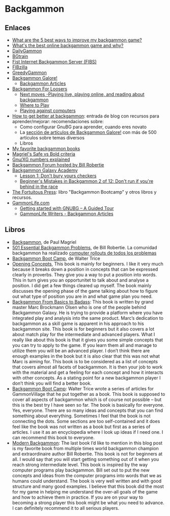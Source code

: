 # Backgammon

## Enlaces

* [What are the 5 best ways to improve my backgammon game?](https://www.quora.com/What-are-the-5-best-ways-to-improve-my-backgammon-game)
* [What's the best online backgammon game and why?](https://www.quora.com/Whats-the-best-online-backgammon-game-and-why)
* [DailyGammon](http://www.dailygammon.com/)
* [BGtrain](http://www.bgtrain.com/)
* [Fist Internet Backgammon Server (FIBS)](http://fibs.com/)
* [FIBzilla](http://fibzilla.com/)
* [GreedyGammon](http://www.greedygammon.com/)
* [Backgammon Galore!](https://bkgm.com/)
    * [Backgammon Articles](https://bkgm.com/articles/index.html)
* [Backgammon For Loosers](https://www.backgammonforlosers.com/)
    * [Next moves -Playing live, playing online, and reading about backgammon](https://www.backgammonforlosers.com/next-moves/)
    * [Where to Play](https://www.backgammonforlosers.com/where-to-play/)
    * [Playing against computers](https://www.backgammonforlosers.com/playing-backgammon-computers/)
* [How to get better at backgammon](http://backginners.blogspot.com/2011/06/how-to-get-better-in-backgammon.html): entrada de blog con recursos para aprender/mejorar: recomendaciones sobre:
    * Como configurar GnuBG para aprender, cuando eres novato
    * La [sección de artículos de Backgammon Galore!](http://www.bkgm.com/articles/index.html) con más de 500 artículos sobre temas diversos
    * Libros
* [My favorite backgammon books](http://hallberg.dk/?p=58)
* [Magriel's Safe vs Bold criteria](http://backginners.blogspot.com/2011/07/magirels-safe-vs-bold-criteria.html)
* [Gnu/XG numbers explained](http://backginners.blogspot.com/p/gnuxg-numbers-explained.html)
* [Backgammon Forum hosted by Bill Robertie](https://forumserver.twoplustwo.com/138/backgammon-forum-hosted-bill-robertie/)
* [Backgammon Galaxy Academy](https://www.backgammongalaxy.com/academy)
    * [Lesson 1: Don't bury yours checkers](https://www.backgammongalaxy.com/blog/beginners-mistakes-in-backgammon-01)
    * [Beginner's Mistakes in Backgammon 2 of 12: Don't run if you're behind in the race](https://www.backgammongalaxy.com/blog/beginners-mistakes-in-backgammon-2-of-12)
* [The Fortuitous Press](http://www.fortuitouspress.com/): libro "Backgammon Bootcamp" y otros libros y recursos.
* [GammonLife.com](http://www.gammonlife.com/)
    * [Getting started with GNUBG – A Guided Tour](http://www.gammonlife.com/gnu/index.htm)
    * [GammonLife Writers - Backgammon Articles](http://www.gammonlife.com/writers/index.htm)

## Libros

* [Backgammon](http://www.bkgm.com/books/Magriel-Backgammon.html), de Paul Magriel
* [501 Essential Backgammon Problems](http://www.bkgm.com/books/Robertie-501EssentialBackgammonProblems.html), de Bill Robertie. La comunidad backgammon ha realizado [computer rollouts de todos los problemas](http://www-math.mit.edu/~tchow/robertie/robertie501.html)
* [Backgammon Boot Camp](http://www.bkgm.com/books/Trice-BackgammonBootCamp.html), de Walter Trice
* [Opening Concepts](), This book is mainly for beginners. I like it very much because it breaks down a position in concepts that can be expressed clearly in proverbs. They give you a way to put a position into words. This in turn gives you an opportunitet to talk about and analyse a position. I did get a few things cleared up myself. The book mainly discusses the opening phase of the game talking about how to figure out what type of position you are in and what game plan you need.
* [Backgammon From Basics to Badass](https://bkgm.com/books/Olsen-FromBeginnerToBadass.html): This book is written by grand master Marc Brockmann Olsen who is one of the people behind Backgammon Galaxy. He is trying to provide a platform where you have integrated play and analysis into the same product. Marc’s dedication to backgammon as a skill game is apparent in his approach to his backgammon site. This book is for beginners but it also covers a lot about match play for the intermediate and advanced players. What I really like about this book is that it gives you some simple concepts that you can try to apply to the game. If you learn them all and manage to utilize them you will be an advanced player. I don’t think there are enough examples in the book but it is also clear that this was not what Marc is aiming for. This book is to be considered as a list of concepts that covers almost all facets of backgammon. It is then your job to work with the material and get a feeling for each concept and how it interacts with other concepts. As a stating point for a new backgammon player I don’t think you will find a better book.
* [Backgammon Boot Camp](http://www.bkgm.com/books/Trice-BackgammonBootCamp.html): Walter Trice wrote a series of articles for GammonVillage that he put together as a book. This book is supposed to cover all aspects of backgammon which is of course not possible – but this is the best try I have seen so far. The book is basically for everyone. Yes, everyone. There are so many ideas and concepts that you can find something about everything. Sometimes I feel that the book is not connecting the dots. Some sections are too self-contained and it does feel like the book was not written as a book but first as a series of articles. I use it as an encyclopedia where I look up ideas if I need one. I can recommend this book to everyone.
* [Modern Backgammon](https://bkgm.com/books/Robertie-ModernBackgammon.html): The last book I’d like to mention in this blog post is my favorite book from multiple times world backgammon champion and extraordinaire author Bill Robertie. This book is not for beginners at all. I would say that you will start getting something out of it when you reach strong intermediate level. This book is inspired by the way computer programs play backgammon. Bill set out to put the new concepts and ideas from the computer programs into words that we as humans could understand. The book is very well written and with good structure and many good examples. I believe that this book did the most for my game in helping me understand the over-all goals of the game and how to achieve them in practice. If you are on your way to becoming a strong player this book might be what you need to advance. I can definitely recommend it to all serious players.
